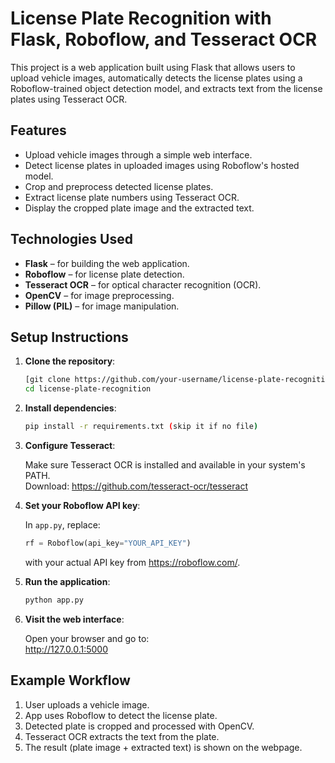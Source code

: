 # License Plate Recognition with Flask, Roboflow, and Tesseract OCR

This project is a web application built using Flask that allows users to upload vehicle images, automatically detects the license plates using a Roboflow-trained object detection model, and extracts text from the license plates using Tesseract OCR.

## Features

- Upload vehicle images through a simple web interface.
- Detect license plates in uploaded images using Roboflow's hosted model.
- Crop and preprocess detected license plates.
- Extract license plate numbers using Tesseract OCR.
- Display the cropped plate image and the extracted text.

## Technologies Used

- **Flask** – for building the web application.
- **Roboflow** – for license plate detection.
- **Tesseract OCR** – for optical character recognition (OCR).
- **OpenCV** – for image preprocessing.
- **Pillow (PIL)** – for image manipulation.

## Setup Instructions

1. **Clone the repository**:

   ```bash
   [git clone https://github.com/your-username/license-plate-recognition.git](https://github.com/think1920/AICarPlatee.git)
   cd license-plate-recognition
   ```

2. **Install dependencies**:

   ```bash
   pip install -r requirements.txt (skip it if no file)
   ```

3. **Configure Tesseract**:

   Make sure Tesseract OCR is installed and available in your system's PATH.  
   Download: https://github.com/tesseract-ocr/tesseract

4. **Set your Roboflow API key**:

   In `app.py`, replace:

   ```python
   rf = Roboflow(api_key="YOUR_API_KEY")
   ```

   with your actual API key from https://roboflow.com/.

5. **Run the application**:

   ```bash
   python app.py
   ```

6. **Visit the web interface**:

   Open your browser and go to:  
   http://127.0.0.1:5000

## Example Workflow

1. User uploads a vehicle image.
2. App uses Roboflow to detect the license plate.
3. Detected plate is cropped and processed with OpenCV.
4. Tesseract OCR extracts the text from the plate.
5. The result (plate image + extracted text) is shown on the webpage.
